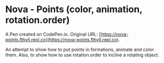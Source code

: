# Nova - Points (color, animation, rotation.order)

A Pen created on CodePen.io. Original URL: [https://nova-points.fthyll.repl.co](https://nova-points.fthyll.repl.co).

An attempt to show how to put points in formations, animate and color them. Also, to show how to use rotation.order to incline a rotating object.
